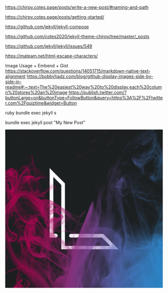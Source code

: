 https://chirpy.cotes.page/posts/write-a-new-post/#naming-and-path

https://chirpy.cotes.page/posts/getting-started/

https://github.com/jekyll/jekyll-compose

https://github.com/cotes2020/jekyll-theme-chirpy/tree/master/_posts

https://github.com/jekyll/jekyll/issues/549

https://mateam.net/html-escape-characters/


Image Usage + Embend + Gist
https://stackoverflow.com/questions/14051715/markdown-native-text-alignment
https://bobbyhadz.com/blog/github-display-images-side-by-side-in-readme#:~:text=The%20easiest%20way%20to%20display,each%20column%20stores%20an%20image
https://publish.twitter.com/?buttonLarge=on&buttonType=FollowButton&query=https%3A%2F%2Ftwitter.com%2Fquiztime&widget=Button

ruby
bundle exec jekyll s

bundle exec jekyll post "My New Post"



![wo](/images/logo.jpg)
